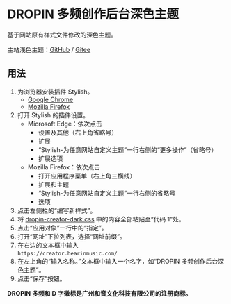 # DROPIN 多频创作后台深色主题

基于网站原有样式文件修改的深色主题。

主站浅色主题：[GitHub](https://github.com/xris1658/dropin-light) / [Gitee](https://gitee.com/xris1658/dropin-light)

## 用法
1. 为浏览器安装插件 Stylish。
    - [Google Chrome](https://chrome.google.com/webstore/detail/fjnbnpbmkenffdnngjfgmeleoegfcffe)
    - [Mozilla Firefox](https://addons.mozilla.org/zh-CN/firefox/addon/stylish)
1. 打开 Stylish 的插件设置。
    - Microsoft Edge：依次点击
        - 设置及其他（右上角省略号）
        - 扩展
        - “Stylish-为任意网站自定义主题”一行右侧的“更多操作”（省略号）
        - 扩展选项
    - Mozilla Firefox：依次点击
        - 打开应用程序菜单（右上角三横线）
        - 扩展和主题
        - “Stylish-为任意网站自定义主题”一行右侧的省略号
        - 选项
1. 点击左侧栏的“编写新样式”。
1. 将 [dropin-creator-dark.css](./dropin-creator-dark.css) 中的内容全部粘贴至“代码 1”处。
1. 点击“应用对象”一行中的“指定”。
1. 打开“网址”下拉列表，选择“网址前缀”。
1. 在右边的文本框中输入  
    `https://creator.hearinmusic.com/`
1. 在左上角的“输入名称。”文本框中输入一个名字，如“DROPIN 多频创作后台深色主题”。
1. 点击“保存”按钮。

**DROPIN 多频和 D 字徽标是广州和音文化科技有限公司的注册商标。**